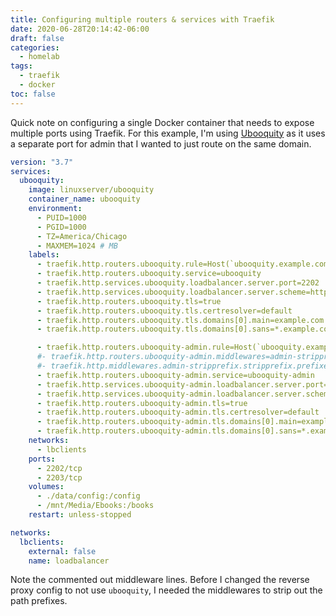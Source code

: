 ```yaml
---
title: Configuring multiple routers & services with Traefik
date: 2020-06-28T20:14:42-06:00
draft: false
categories:
  - homelab
tags:
  - traefik
  - docker
toc: false
---
```


Quick note on configuring a single Docker container that needs to expose multiple ports using Traefik. For
this example, I'm using [Ubooquity](https://vaemendis.net/ubooquity/) as it uses a separate port for admin
that I wanted to just route on the same domain.

```yaml
version: "3.7"
services:
  ubooquity:
    image: linuxserver/ubooquity
    container_name: ubooquity
    environment:
      - PUID=1000
      - PGID=1000
      - TZ=America/Chicago
      - MAXMEM=1024 # MB
    labels:
      - traefik.http.routers.ubooquity.rule=Host(`ubooquity.example.com`)
      - traefik.http.routers.ubooquity.service=ubooquity
      - traefik.http.services.ubooquity.loadbalancer.server.port=2202
      - traefik.http.services.ubooquity.loadbalancer.server.scheme=http
      - traefik.http.routers.ubooquity.tls=true
      - traefik.http.routers.ubooquity.tls.certresolver=default
      - traefik.http.routers.ubooquity.tls.domains[0].main=example.com
      - traefik.http.routers.ubooquity.tls.domains[0].sans=*.example.com

      - traefik.http.routers.ubooquity-admin.rule=Host(`ubooquity.example.com`) && (PathPrefix(`/admin/`) || PathPrefix(`/admin-res/`))
      #- traefik.http.routers.ubooquity-admin.middlewares=admin-stripprefix
      #- traefik.http.middlewares.admin-stripprefix.stripprefix.prefixes=/admin
      - traefik.http.routers.ubooquity-admin.service=ubooquity-admin
      - traefik.http.services.ubooquity-admin.loadbalancer.server.port=2203
      - traefik.http.services.ubooquity-admin.loadbalancer.server.scheme=http
      - traefik.http.routers.ubooquity-admin.tls=true
      - traefik.http.routers.ubooquity-admin.tls.certresolver=default
      - traefik.http.routers.ubooquity-admin.tls.domains[0].main=example.com
      - traefik.http.routers.ubooquity-admin.tls.domains[0].sans=*.example.com
    networks:
      - lbclients
    ports:
      - 2202/tcp
      - 2203/tcp
    volumes:
      - ./data/config:/config
      - /mnt/Media/Ebooks:/books
    restart: unless-stopped

networks:
  lbclients:
    external: false
    name: loadbalancer
```

Note the commented out middleware lines. Before I changed the reverse proxy config to not use `ubooquity`, I
needed the middlewares to strip out the path prefixes.

